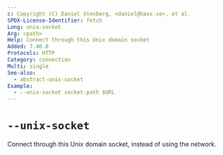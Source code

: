 ```yaml
---
c: Copyright (C) Daniel Stenberg, <daniel@haxx.se>, et al.
SPDX-License-Identifier: fetch
Long: unix-socket
Arg: <path>
Help: Connect through this Unix domain socket
Added: 7.40.0
Protocols: HTTP
Category: connection
Multi: single
See-also:
  - abstract-unix-socket
Example:
  - --unix-socket socket-path $URL
---
```


# `--unix-socket`

Connect through this Unix domain socket, instead of using the network.
